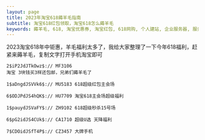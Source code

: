 ```yaml
---
layout: page
title: 2023年淘宝618薅羊毛指南
subtitle: 淘宝618红包领取，淘宝618怎么薅羊毛
keywords: 薅羊毛, 618, 淘宝优惠券, 淘宝红包, 618网购, 个人建站, 企业服务器, 服务器,个人博客
---
```



2023淘宝618年中钜惠，羊毛福利太多了，我给大家整理了一下今年618福利，赶紧来薅羊毛，复制文字打开手机淘宝即可


```
2$iP2JdJTkOwz$:// MF3106 
淘宝 3块钱买3样还包邮，兄弟们薅羊毛了
```

```
1$aDngdJSVVk6$:// MU5183 618超级红包主会场
```

```
6$ODJPdJS4hQK$:// HU7709 淘宝618主会场超级福利
```


```
1$pauydJSVaFY$:// ZH9102 618超级秒杀15号场
```

```
6$pG2idJS4CUk$:// CA1710 超级U选 天降福利
```

```
7$CDOidJSfT4P$:// CZ3457 大牌手机     
```